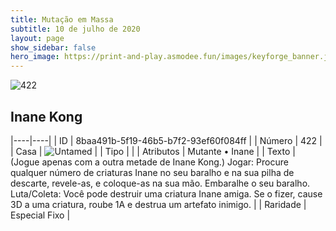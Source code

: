 ```yaml
---
title: Mutação em Massa
subtitle: 10 de julho de 2020
layout: page
show_sidebar: false
hero_image: https://print-and-play.asmodee.fun/images/keyforge_banner.jpg
---
```


![422](https://cdn.keyforgegame.com/media/card_front/pt/479_422_GCX5CVV6555V_pt.png)

## Inane Kong

|----|----|
| ID | 8baa491b-5f19-46b5-b7f2-93ef60f084ff |
| Número | 422 |
| Casa | ![Untamed](https://archonarcana.com/images/thumb/b/bd/Untamed.png/22px-Untamed.png "Indomados") |
| Tipo |  |
| Atributos | Mutante • Inane |
| Texto | (Jogue apenas com a outra metade de Inane Kong.) Jogar: Procure qualquer número de criaturas Inane no seu baralho e na sua pilha de descarte, revele-as, e coloque-as na sua mão. Embaralhe o seu baralho.  Luta/Coleta: Você pode destruir uma criatura Inane amiga. Se o fizer, cause 3D a uma criatura, roube 1A  e destrua um artefato inimigo. |
| Raridade | Especial Fixo |
